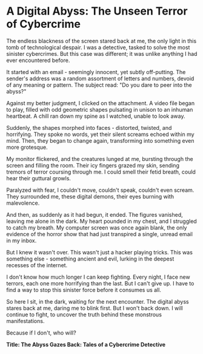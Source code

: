 # **A Digital Abyss: The Unseen Terror of Cybercrime**

The endless blackness of the screen stared back at me, the only light in this tomb of technological despair. I was a detective, tasked to solve the most sinister cybercrimes. But this case was different; it was unlike anything I had ever encountered before.

It started with an email - seemingly innocent, yet subtly off-putting. The sender's address was a random assortment of letters and numbers, devoid of any meaning or pattern. The subject read: "Do you dare to peer into the abyss?"

Against my better judgment, I clicked on the attachment. A video file began to play, filled with odd geometric shapes pulsating in unison to an inhuman heartbeat. A chill ran down my spine as I watched, unable to look away.

Suddenly, the shapes morphed into faces - distorted, twisted, and horrifying. They spoke no words, yet their silent screams echoed within my mind. Then, they began to change again, transforming into something even more grotesque.

My monitor flickered, and the creatures lunged at me, bursting through the screen and filling the room. Their icy fingers grazed my skin, sending tremors of terror coursing through me. I could smell their fetid breath, could hear their guttural growls.

Paralyzed with fear, I couldn't move, couldn't speak, couldn't even scream. They surrounded me, these digital demons, their eyes burning with malevolence.

And then, as suddenly as it had begun, it ended. The figures vanished, leaving me alone in the dark. My heart pounded in my chest, and I struggled to catch my breath. My computer screen was once again blank, the only evidence of the horror show that had just transpired a single, unread email in my inbox.

But I knew it wasn't over. This wasn't just a hacker playing tricks. This was something else - something ancient and evil, lurking in the deepest recesses of the internet.

I don't know how much longer I can keep fighting. Every night, I face new terrors, each one more horrifying than the last. But I can't give up. I have to find a way to stop this sinister force before it consumes us all.

So here I sit, in the dark, waiting for the next encounter. The digital abyss stares back at me, daring me to blink first. But I won't back down. I will continue to fight, to uncover the truth behind these monstrous manifestations.

Because if I don't, who will?

**Title: The Abyss Gazes Back: Tales of a Cybercrime Detective**